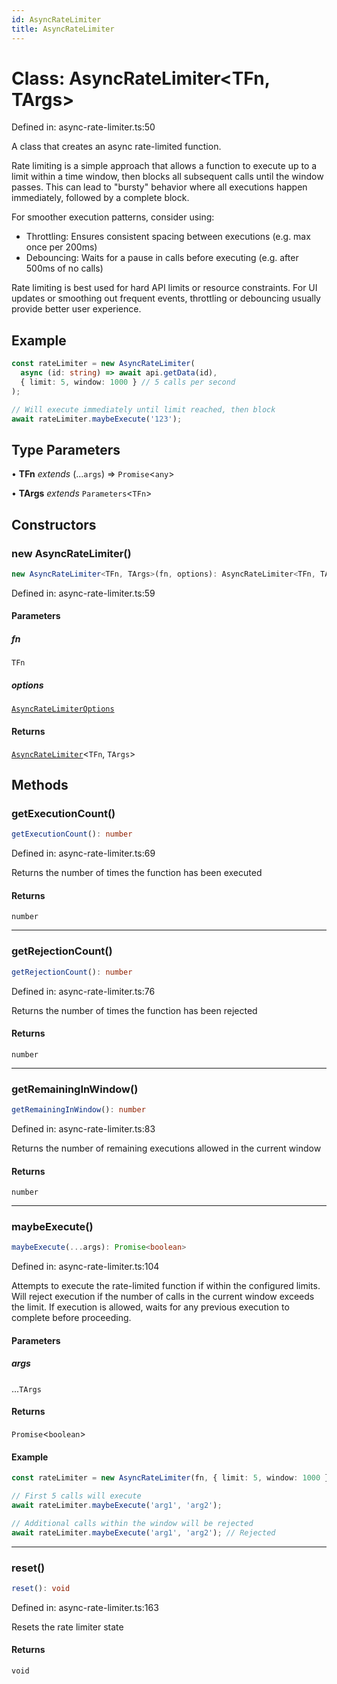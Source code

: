```yaml
---
id: AsyncRateLimiter
title: AsyncRateLimiter
---
```


<!-- DO NOT EDIT: this page is autogenerated from the type comments -->

# Class: AsyncRateLimiter\<TFn, TArgs\>

Defined in: async-rate-limiter.ts:50

A class that creates an async rate-limited function.

Rate limiting is a simple approach that allows a function to execute up to a limit within a time window,
then blocks all subsequent calls until the window passes. This can lead to "bursty" behavior where
all executions happen immediately, followed by a complete block.

For smoother execution patterns, consider using:
- Throttling: Ensures consistent spacing between executions (e.g. max once per 200ms)
- Debouncing: Waits for a pause in calls before executing (e.g. after 500ms of no calls)

Rate limiting is best used for hard API limits or resource constraints. For UI updates or
smoothing out frequent events, throttling or debouncing usually provide better user experience.

## Example

```ts
const rateLimiter = new AsyncRateLimiter(
  async (id: string) => await api.getData(id),
  { limit: 5, window: 1000 } // 5 calls per second
);

// Will execute immediately until limit reached, then block
await rateLimiter.maybeExecute('123');
```

## Type Parameters

• **TFn** *extends* (...`args`) => `Promise`\<`any`\>

• **TArgs** *extends* `Parameters`\<`TFn`\>

## Constructors

### new AsyncRateLimiter()

```ts
new AsyncRateLimiter<TFn, TArgs>(fn, options): AsyncRateLimiter<TFn, TArgs>
```

Defined in: async-rate-limiter.ts:59

#### Parameters

##### fn

`TFn`

##### options

[`AsyncRateLimiterOptions`](../interfaces/asyncratelimiteroptions.md)

#### Returns

[`AsyncRateLimiter`](asyncratelimiter.md)\<`TFn`, `TArgs`\>

## Methods

### getExecutionCount()

```ts
getExecutionCount(): number
```

Defined in: async-rate-limiter.ts:69

Returns the number of times the function has been executed

#### Returns

`number`

***

### getRejectionCount()

```ts
getRejectionCount(): number
```

Defined in: async-rate-limiter.ts:76

Returns the number of times the function has been rejected

#### Returns

`number`

***

### getRemainingInWindow()

```ts
getRemainingInWindow(): number
```

Defined in: async-rate-limiter.ts:83

Returns the number of remaining executions allowed in the current window

#### Returns

`number`

***

### maybeExecute()

```ts
maybeExecute(...args): Promise<boolean>
```

Defined in: async-rate-limiter.ts:104

Attempts to execute the rate-limited function if within the configured limits.
Will reject execution if the number of calls in the current window exceeds the limit.
If execution is allowed, waits for any previous execution to complete before proceeding.

#### Parameters

##### args

...`TArgs`

#### Returns

`Promise`\<`boolean`\>

#### Example

```ts
const rateLimiter = new AsyncRateLimiter(fn, { limit: 5, window: 1000 });

// First 5 calls will execute
await rateLimiter.maybeExecute('arg1', 'arg2');

// Additional calls within the window will be rejected
await rateLimiter.maybeExecute('arg1', 'arg2'); // Rejected
```

***

### reset()

```ts
reset(): void
```

Defined in: async-rate-limiter.ts:163

Resets the rate limiter state

#### Returns

`void`
